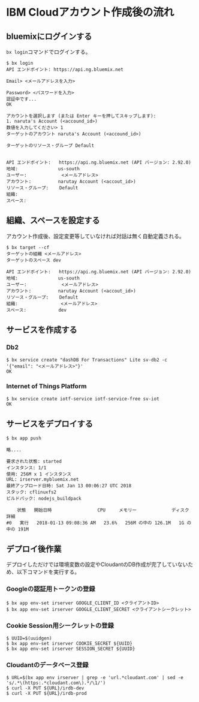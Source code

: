 # IBM Cloudアカウント作成後の流れ
## bluemixにログインする
`bx login`コマンドでログインする。

    $ bx login
    API エンドポイント: https://api.ng.bluemix.net

    Email> <メールアドレスを入力>

    Password> <パスワードを入力>
    認証中です...
    OK

    アカウントを選択します (または Enter キーを押してスキップします):
    1. naruta's Account (<accound_id>)
    数値を入力してください> 1
    ターゲットのアカウント naruta's Account (<accound_id>)

    ターゲットのリソース・グループ Default


    API エンドポイント:   https://api.ng.bluemix.net (API バージョン: 2.92.0)
    地域:               us-south
    ユーザー:             <メールアドレス>
    アカウント:          narutay Account (<accout_id>)
    リソース・グループ:    Default
    組織:
    スペース:

## 組織、スペースを設定する
アカウント作成後、設定変更等していなければ対話は無く自動定義される。

    $ bx target --cf
    ターゲットの組織 <メールアドレス>
    ターゲットのスペース dev

    API エンドポイント:   https://api.ng.bluemix.net (API バージョン: 2.92.0)
    地域:               us-south
    ユーザー:             <メールアドレス>
    アカウント:          narutay Account (<accout_id>)
    リソース・グループ:    Default
    組織:                <メールアドレス>
    スペース:            dev

## サービスを作成する
### Db2

    $ bx service create "dashDB For Transactions" Lite sv-db2 -c '{"email": "<メールアドレス>"}'
    OK

### Internet of Things Platform

    $ bx service create iotf-service iotf-service-free sv-iot
    OK

## サービスをデプロイする

    $ bx app push

    略....

    要求された状態: started
    インスタンス: 1/1
    使用: 256M x 1 インスタンス
    URL: irserver.mybluemix.net
    最終アップロード日時: Sat Jan 13 00:06:27 UTC 2018
    スタック: cflinuxfs2
    ビルドパック: nodejs_buildpack

        状態   開始日時                 CPU     メモリー             ディスク         詳細
    #0   実行   2018-01-13 09:08:36 AM   23.6%   256M の中の 126.1M   1G の中の 191M

## デプロイ後作業

デプロイしただけでは環境変数の設定やCloudantのDB作成が完了していないため、以下コマンドを実行する。

### Googleの認証用トークンの登録

    $ bx app env-set irserver GOOGLE_CLIENT_ID <クライアントID>
    $ bx app env-set irserver GOOGLE_CLIENT_SECRET <クライアントシークレット>

### Cookie Session用シークレットの登録

    $ UUID=$(uuidgen)
    $ bx app env-set irserver COOKIE_SECRET ${UUID}
    $ bx app env-set irserver SESSION_SECRET ${UUID}

### Cloudantのデータベース登録

    $ URL=$(bx app env irserver | grep -e 'url.*cloudant.com' | sed -e 's/.*\(https:.*cloudant.com\).*/\1/')
    $ curl -X PUT ${URL}/irdb-dev
    $ curl -X PUT ${URL}/irdb-prod


